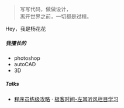 > 写写代码，做做设计，  
> 离开世界之前，一切都是过程。

Hey，我是杨花花

##### 我擅长的
- photoshop
- autoCAD
- 3D


##### Talks

- [程序员练级攻略][1] · [极客时间-左耳听风栏目学习](https://time.geekbang.org/column/intro/100002201)

[1]: https://blog.csdn.net/shuifa2008/article/details/84331618
